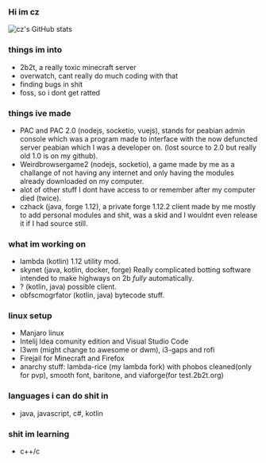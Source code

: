 ### Hi im cz

![cz's GitHub stats](https://github-readme-stats.vercel.app/api?username=czho&count_private=true&show_icons=true&theme=tokyonight&hide=stars)

### things im into

- 2b2t, a really toxic minecraft server
- overwatch, cant really do much coding with that 
- finding bugs in shit
- foss, so i dont get ratted


### things ive made

- PAC and PAC 2.0 (nodejs, socketio, vuejs), stands for peabian admin console which was a program made to interface with the now defuncted server peabian which I was a developer on. (lost source to 2.0 but really old 1.0 is on my github).
- Weirdbrowsergame2 (nodejs, socketio), a game made by me as a challange of not having any internet and only having the modules already downloaded on my computer.
- alot of other stuff I dont have access to or remember after my computer died (twice).
- czhack (java, forge 1.12), a private forge 1.12.2 client made by me mostly to add personal modules and shit, was a skid and I wouldnt even release it if I had source still.

### what im working on

- lambda (kotlin) 1.12 utility mod.  
- skynet (java, kotlin, docker, forge) Really complicated botting software intended to make highways on 2b *fully* automatically. 
- ? (kotlin, java) possible client.
- obfscmogrfator (kotlin, java) bytecode stuff.

### linux setup
- Manjaro linux
- Intelij Idea comunity edition and Visual Studio Code
- I3wm (might change to awesome or dwm), i3-gaps and rofi
- Firejail for Minecraft and Firefox
- anarchy stuff: lambda-rice (my lambda fork) with phobos cleaned(only for pvp), smooth font, baritone, and viaforge(for test.2b2t.org)

### languages i can do shit in
- java, javascript, c#, kotlin


### shit im learning
- c++/c
